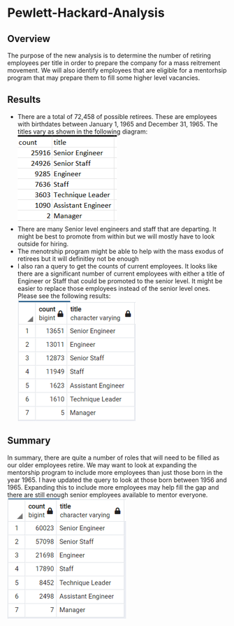 # Pewlett-Hackard-Analysis

## Overview
The purpose of the new analysis is to determine the number of retiring employees per title in order to prepare the company for a mass reitrement movement. We will also identify employees that are eligible for a mentorhsip program that may prepare them to fill some higher level vacancies.

## Results
* There are a total of 72,458 of possible retirees. These are employees with birthdates between January 1, 1965 and December 31, 1965. The titles vary as shown in the following diagram:
  ![Retiring Titles](https://github.com/remenars/Pewlett-Hackard-Analysis/blob/main/Retiring%20Counts.png)
* There are many Senior level engineers and staff that are departing. It might be best to promote from within but we will mostly have to look outside for hiring.
* The menotrship program might be able to help with the mass exodus of retirees but it will definitley not be enough
* I also ran a query to get the counts of current employees. It looks like there are a significant number of current employees with either a title of Engineer or Staff that could be promoted to the senior level. It might be easier to replace those employees instead of the senior level ones. Please see the following results:
  ![Current_Titles](https://github.com/remenars/Pewlett-Hackard-Analysis/blob/main/Current%20Counts.png)

## Summary

In summary, there are quite a number of roles that will need to be filled as our older employees retire. We may want to look at expanding the mentorship program to include more employees than just those born in the year 1965. I have updated the query to look at those born between 1956 and 1965. Expanding this to include more employees may help fill the gap and there are still enough senior employees available to mentor everyone. 
![mentorship_decade](https://github.com/remenars/Pewlett-Hackard-Analysis/blob/main/mentorship_decade.png)
